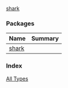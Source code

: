 [shark](./index.md)

### Packages

| Name | Summary |
|---|---|
| [shark](shark/index.md) |  |

### Index

[All Types](alltypes/index.md)